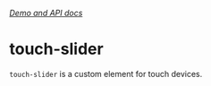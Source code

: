 _[Demo and API docs](https://sharedlabs.github.io/touch-slider/components/touch-slider/)_

# touch-slider

`touch-slider` is a custom element for touch devices.
